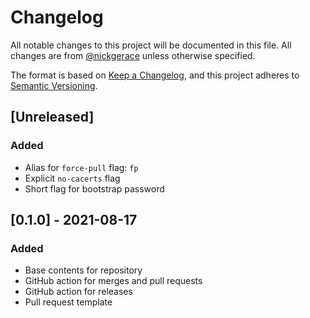 # Changelog

All notable changes to this project will be documented in this file.
All changes are from [@nickgerace](https://github.com/nickgerace) unless otherwise specified.

The format is based on [Keep a Changelog](https://keepachangelog.com/en/1.0.0/), and this project adheres to [Semantic Versioning](https://semver.org/spec/v2.0.0.html).

## [Unreleased]

<!-- The latest version contains all changes. -->

### Added

- Alias for `force-pull` flag: `fp`
- Explicit `no-cacerts` flag
- Short flag for bootstrap password

## [0.1.0] - 2021-08-17

### Added

- Base contents for repository
- GitHub action for merges and pull requests
- GitHub action for releases
- Pull request template
